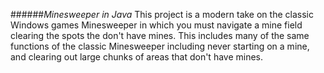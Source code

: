 ######*Minesweeper in Java*
This project is a modern take on the classic Windows games Minesweeper in which you must navigate a mine field clearing the spots the don't have mines. This includes many of the same functions of the classic Minesweeper including never starting on a mine, and clearing out large chunks of areas that don't have mines.
